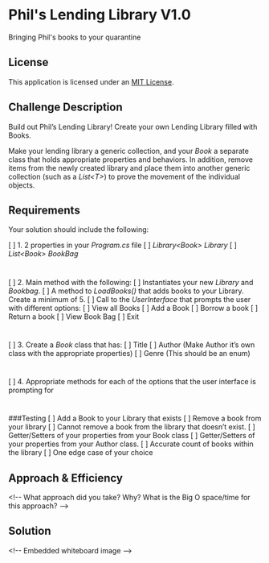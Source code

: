 # Phil's Lending Library V1.0
Bringing Phil's books to your quarantine

## License
This application is licensed under an [MIT License](https://github.com/bproorda/Lab08-Library/blob/master/LICENSE).

## Challenge Description
Build out Phil’s Lending Library! Create your own Lending Library filled with Books.

Make your lending library a generic collection, and your *Book* a separate class that holds appropriate properties and behaviors. In addition, remove items from the newly created library and place them into another generic collection (such as a *List&lt;T&gt;*) to prove the movement of the individual objects.

## Requirements
Your solution should include the following:

[ ] 1. 2 properties in your *Program.cs* file
[ ] *Library&lt;Book&gt; Library*
[ ] *List&lt;Book&gt; BookBag*
#
[ ] 2. Main method with the following:
[ ] Instantiates your new *Library* and *Bookbag*.
[ ] A method to *LoadBooks()* that adds books to your Library. Create a minimum of 5.
[ ] Call to the *UserInterface* that prompts the user with different options:
    [ ] View all Books
    [ ] Add a Book
    [ ] Borrow a book
    [ ] Return a book
    [ ] View Book Bag
    [ ] Exit
#
[ ] 3. Create a *Book* class that has:
[ ] Title
[ ] Author (Make Author it’s own class with the appropriate properties)
[ ] Genre (This should be an enum)
#
[ ] 4. Appropriate methods for each of the options that the user interface is prompting for
#
###Testing
[ ] Add a Book to your Library that exists
[ ] Remove a book from your library
[ ] Cannot remove a book from the library that doesn’t exist.
[ ] Getter/Setters of your properties from your Book class
[ ] Getter/Setters of your properties from your Author class.
[ ] Accurate count of books within the library
[ ] One edge case of your choice

## Approach & Efficiency
&lt;!-- What approach did you take? Why? What is the Big O space/time for this approach? --&gt;

## Solution
&lt;!-- Embedded whiteboard image --&gt;
